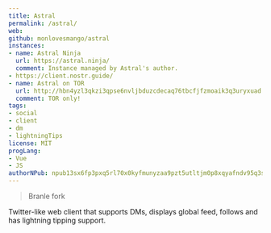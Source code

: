 ```yaml
---
title: Astral
permalink: /astral/
web:
github: monlovesmango/astral
instances:
- name: Astral Ninja
  url: https://astral.ninja/
  comment: Instance managed by Astral's author.
- https://client.nostr.guide/
- name: Astral on TOR
  url: http://hbn4yzl3qkzi3qpse6nvljbduzcdecaq76tbcfjfzmoaik3q3uryxuad.onion/3bf0c63fcb93463407af97a5e5ee64fa883d107ef9e558472c4eb9aaaefa459d
  comment: TOR only!
tags:
- social
- client
- dm
- lightningTips
license: MIT
progLang:
- Vue
- JS
authorNPub: npub13sx6fp3pxq5rl70x0kyfmunyzaa9pzt5utltjm0p8xqyafndv95q3saapa
---
```


> Branle fork
>
Twitter-like web client that supports DMs, displays global feed, follows and has lightning tipping support.